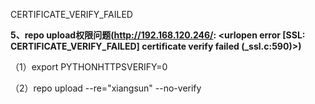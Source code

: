 CERTIFICATE_VERIFY_FAILED

**5、repo upload权限问题(http://192.168.120.246/: <urlopen error [SSL: CERTIFICATE_VERIFY_FAILED] certificate verify failed (_ssl.c:590)>)**

（1）export PYTHONHTTPSVERIFY=0

（2）repo upload --re="xiangsun" --no-verify